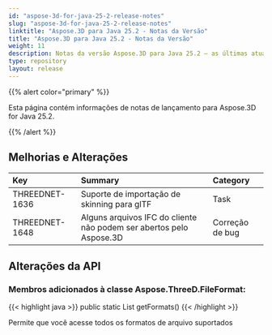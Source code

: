 ```yaml
---
id: "aspose-3d-for-java-25-2-release-notes"
slug: "aspose-3d-for-java-25-2-release-notes"
linktitle: "Aspose.3D para Java 25.2 - Notas da Versão"
title: "Aspose.3D para Java 25.2 - Notas da Versão"
weight: 11
description: Notas da versão Aspose.3D para Java 25.2 – as últimas atualizações e correções.
type: repository
layout: release
---
```


{{% alert color="primary" %}}

Esta página contém informações de notas de lançamento para Aspose.3D for Java 25.2.

{{% /alert %}}
## **Melhorias e Alterações**
|**Key**|**Summary**|**Category**|
| :- | :- | :- |
| THREEDNET-1636 | Suporte de importação de skinning para glTF | Task |
| THREEDNET-1648 | Alguns arquivos IFC do cliente não podem ser abertos pelo Aspose.3D | Correção de bug |

## Alterações da API ##
### Membros adicionados à classe **Aspose.ThreeD.FileFormat**:

{{< highlight java >}}
        public static List<FileFormat> getFormats()
{{< /highlight >}}

Permite que você acesse todos os formatos de arquivo suportados